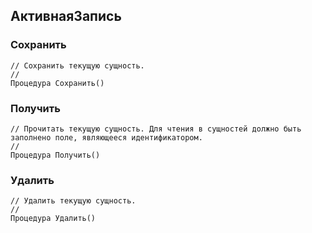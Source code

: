 ## АктивнаяЗапись

### Сохранить

```bsl
// Сохранить текущую сущность.
//
Процедура Сохранить()
```

### Получить

```bsl
// Прочитать текущую сущность. Для чтения в сущностей должно быть заполнено поле, являющееся идентификатором.
//
Процедура Получить()
```

### Удалить

```bsl
// Удалить текущую сущность.
//
Процедура Удалить()
```

